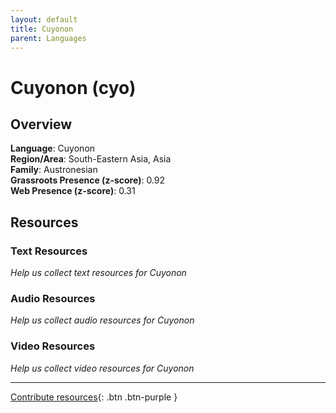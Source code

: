 ```yaml
---
layout: default
title: Cuyonon
parent: Languages
---
```


# Cuyonon (cyo)

## Overview

**Language**: Cuyonon  
**Region/Area**: South-Eastern Asia, Asia  
**Family**: Austronesian  
**Grassroots Presence (z-score)**: 0.92  
**Web Presence (z-score)**: 0.31  

## Resources

### Text Resources
*Help us collect text resources for Cuyonon*

### Audio Resources
*Help us collect audio resources for Cuyonon*

### Video Resources
*Help us collect video resources for Cuyonon*

---

[Contribute resources](https://forms.office.com/e/1SfLJx3u1r){: .btn .btn-purple }
